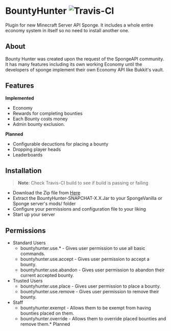 # BountyHunter ![Travis-CI](https://travis-ci.org/intronate67/BountyHunter.svg)

Plugin for new Minecraft Server API Sponge. It includes a whole entire economy system in itself so no need to install another one.

About
----------

Bounty Hunter was created upon the request of the SpongeAPI community. It has many features including its own working Economy until the developers of sponge implement their own Economy API like Bukkit's vault.

Features
-----------
**Implemented**
* Economy
* Rewards for completing bounties
* Each Bounty costs money
* Admin bounty exclusion.

**Planned**
* Configurable decuctions for placing a bounty
* Dropping player heads
* Leaderboards

Installation
------------
> **Note**: Check Travis-CI build to see if build is passing or failing 

* Download the Zip file from [Here](http://huntersharpe.net/downloads.html)
* Extract the BountyHunter-SNAPCHAT-X.X.Jar to your SpongeVanilla or Sponge server's mods/ folder
* Configure your permissions and configuration file to your liking
* Start up your server

Permissions
------------
- Standard Users
  * bountyhunter.use.* - Gives user permission to use all basic commands.
  * bountyhunter.use.accept - Gives user permission to accept a bounty.
  * bountyhunter.use.abandon - Gives user permission to abandon their current accepted bounty.
- Trusted Users
  * bountyhunter.use.place - Gives user permission to place a bounty.
  * bountyhunter.use.remove - Gives user permission to remove their bounty.
- Staff
  * bountyhunter.exempt - Allows them to be exempt from having bounties placed on them.
  * bountyhunter.override - Allows them to override placed bounties and remove them.* Planned
